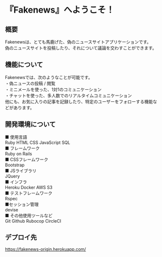 # 『Fakenews』へようこそ！

## 概要
Fakenewsは、とても馬鹿げた、偽のニュースサイトアプリケーションです。  
偽のニュースサイトを投稿したり、それについて議論を交わすことができます。  

## 機能について
Fakenewsでは、次のようなことが可能です。  
・偽ニュースの投稿 / 閲覧  
・ミニメールを使った、1対1のコミュニケーション  
・チャットを使った、多人数でのリアルタイムコミュニケーション  
他にも、お気に入りの記事を記録したり、特定のユーザーをフォローする機能などがあります。  

## 開発環境について
■ 使用言語  
Ruby HTML CSS JavaScript SQL  
■ フレームワーク  
Ruby on Rails  
■ CSSフレームワーク  
Bootstrap  
■ JSライブラリ  
JQuery  
■ インフラ  
Heroku Docker AWS S3  
■ テストフレームワーク  
Rspec  
■セッション管理  
devise  
■ その他使用ツールなど  
Git Github Rubocop CircleCI  

## デプロイ先
https://fakenews-origin.herokuapp.com/

